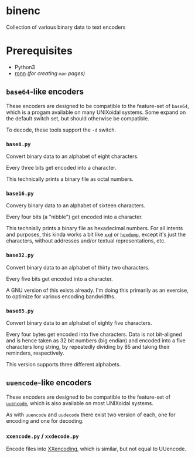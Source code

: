 # binenc
Collection of various binary data to text encoders

# Prerequisites
 * Python3
 * [ronn](https://github.com/rtomayko/ronn) *(for creating `man` pages)*

## `base64`-like encoders
These encoders are designed to be compatible to the feature-set of `base64`, which is a progam available on many UNIXoidal systems. Some expand on the default switch set, but should otherwise be compatible.

To decode, these tools support the `-d` switch.

### `base8.py`
Convert binary data to an alphabet of eight characters.

Every three bits get encoded into a character.

This technically prints a binary file as octal numbers.

### `base16.py`
Convery binary data to an alphabet of sixteen characters.

Every four bits (a "nibble") get encoded into a character.

This technially prints a binary file as hexadecimal numbers.
For all intents and purposes, this kinda works a bit like [`xxd`][1] or [`hexdump`][2],
except it's just the characters, without addresses and/or textual representations, etc.

### `base32.py`
Convert binary data to an alphabet of thirty two characters.

Every five bits get encoded into a character.

A GNU version of this exists already.
I'm doing this primarily as an exercise, to optimize for various encoding bandwidths.

### `base85.py`
Convert binary data to an alphabet of eighty five characters.

Every four bytes get encoded into five characters.
Data is not bit-aligned and is hence taken as 32 bit numbers (big endian) and encoded into a five characters long string, by repeatedly dividing by 85 and taking their reminders, respectively.

This version supports three different alphabets.

## `uuencode`-like encoders
These encoders are designed to be compatible to the feature-set of [`uuencode`][3], which is also available on most UNIXoidal systems.

As with `uuencode` and `uudecode` there exist two version of each, one for encoding and one for decoding.

### `xxencode.py` / `xxdecode.py`
Encode files into [XXencoding][4], which is similar, but not equal to UUencode.

 [1]: http://linuxcommand.org/man_pages/xxd1.html
 [2]: https://enwp.org/Hex_dump
 [3]: https://enwp.org/Uuencoding
 [4]: https://enwp.org/Xxencoding
